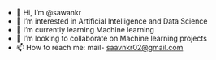 - 👋 Hi, I’m @sawankr
- 👀 I’m interested in Artificial Intelligence and Data Science
- 🌱 I’m currently learning Machine learning
- 💞️ I’m looking to collaborate on Machine learning projects
- 📫 How to reach me: mail- saavnkr02@gmail.com

<!---
saavnkr/saavnkr is a ✨ special ✨ repository because its `README.md` (this file) appears on your GitHub profile.
You can click the Preview link to take a look at your changes.
--->
